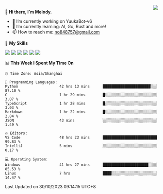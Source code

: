 <a href="#">
  <img align="right" src="https://github-readme-stats.vercel.app/api?username=melodyyuuka&count_private=true&show_icons=true" />
</a>

**👋 Hi there, I`m Melody.**

- 🔭 I’m currently working on YuukaBot-v6
- 🌱 I’m currently learning: AI, Go, Rust and more!
- 📫 How to reach me: no848757@gmail.com

🌟 **My Skills** 

![](https://img.shields.io/badge/-Python-3e74a2?style=flat-square&logo=Python&logoColor=fff)
![](https://img.shields.io/badge/-Java-007396?style=flat-square&logo=OpenJDK&logoColor=fff)
![](https://img.shields.io/badge/-Node.js-339933?style=flat-square&logo=Node.js&logoColor=fff)
![](https://img.shields.io/badge/-Git-f05032?style=flat-square&logo=git&logoColor=fff)
![](https://img.shields.io/badge/-PostgreSQL-4169e1?style=flat-square&logo=PostgreSQL&logoColor=fff)
![](https://img.shields.io/badge/-VSCode-007acc?style=flat-square&logo=Visual-Studio-Code&logoColor=fff)


<!--START_SECTION:waka-->
📊 **This Week I Spent My Time On** 

```text
🕑︎ Time Zone: Asia/Shanghai

💬 Programming Languages: 
Python                   42 hrs 13 mins      ██████████████████████░░░   87.10 % 
C                        1 hr 29 mins        █░░░░░░░░░░░░░░░░░░░░░░░░    3.07 % 
TypeScript               1 hr 28 mins        █░░░░░░░░░░░░░░░░░░░░░░░░    3.03 % 
Markdown                 1 hr 22 mins        █░░░░░░░░░░░░░░░░░░░░░░░░    2.84 % 
JSON                     43 mins             ░░░░░░░░░░░░░░░░░░░░░░░░░    1.49 % 

🔥 Editors: 
VS Code                  48 hrs 23 mins      █████████████████████████   99.83 % 
IntelliJ                 5 mins              ░░░░░░░░░░░░░░░░░░░░░░░░░    0.17 % 

💻 Operating System: 
Windows                  41 hrs 27 mins      █████████████████████░░░░   85.53 % 
Linux                    7 hrs               ████░░░░░░░░░░░░░░░░░░░░░   14.47 % 
```


 Last Updated on 30/10/2023 09:14:15 UTC+8
<!--END_SECTION:waka-->
